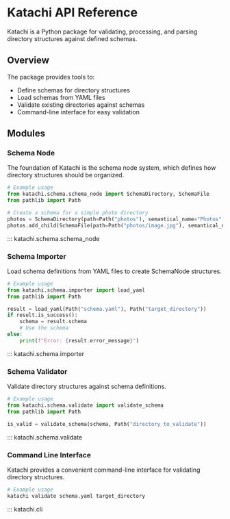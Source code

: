 # Katachi API Reference

Katachi is a Python package for validating, processing, and parsing directory structures against defined schemas.

## Overview

The package provides tools to:

- Define schemas for directory structures
- Load schemas from YAML files
- Validate existing directories against schemas
- Command-line interface for easy validation

## Modules

### Schema Node

The foundation of Katachi is the schema node system, which defines how directory structures should be organized.

```python
# Example usage
from katachi.schema.schema_node import SchemaDirectory, SchemaFile
from pathlib import Path

# Create a schema for a simple photo directory
photos = SchemaDirectory(path=Path("photos"), semantical_name="Photos", description="Photo collection")
photos.add_child(SchemaFile(path=Path("photos/image.jpg"), semantical_name="Image", extension="jpg"))
```

::: katachi.schema.schema_node

### Schema Importer

Load schema definitions from YAML files to create SchemaNode structures.

```python
# Example usage
from katachi.schema.importer import load_yaml
from pathlib import Path

result = load_yaml(Path("schema.yaml"), Path("target_directory"))
if result.is_success():
    schema = result.schema
    # Use the schema
else:
    print(f"Error: {result.error_message}")
```

::: katachi.schema.importer

### Schema Validator

Validate directory structures against schema definitions.

```python
# Example usage
from katachi.schema.validate import validate_schema
from pathlib import Path

is_valid = validate_schema(schema, Path("directory_to_validate"))
```

::: katachi.schema.validate

### Command Line Interface

Katachi provides a convenient command-line interface for validating directory structures.

```bash
# Example usage
katachi validate schema.yaml target_directory
```

::: katachi.cli
